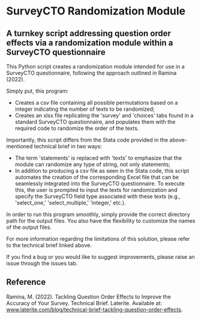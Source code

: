 # SurveyCTO Randomization Module

## A turnkey script addressing question order effects via a randomization module within a SurveyCTO questionnaire

This Python script creates a randomization module intended for use in a SurveyCTO questionnaire, following the approach outlined in Ramina (2022).

Simply put, this program:
* Creates a csv file containing all possible permutations based on a integer indicating the number of texts to be randomized;
* Creates an xlsx file replicating the 'survey' and 'choices' tabs found in a standard SurveyCTO questionnaire, and populates them with the required code to randomize the order of the texts.

Importantly, this script differs from the Stata code provided in the above-mentioned technical brief in two ways:
* The term 'statements' is replaced with 'texts' to emphasize that the module can randomize any type of string, not only statements;
* In addition to producing a csv file as seen in the Stata code, this script automates the creation of the corresponding Excel file that can be seamlessly integrated into the SurveyCTO questionnaire. To execute this, the user is prompted to input the texts for randomization and specify the SurveyCTO field type associated with these texts (e.g., 'select_one,' 'select_multiple,' 'integer,' etc.).

In order to run this program smoothly, simply provide the correct directory path for the output files. You also have the flexibility to customize the names of the output files.

For more information regarding the limitations of this solution, please refer to the technical brief linked above.

If you find a bug or you would like to suggest improvements, please raise an issue through the issues tab.

## Reference

Ramina, M. (2022). Tackling Question Order Effects to Improve the Accuracy of Your Survey. Technical Brief. Laterite. Available at: www.laterite.com/blog/technical-brief-tackling-question-order-effects.